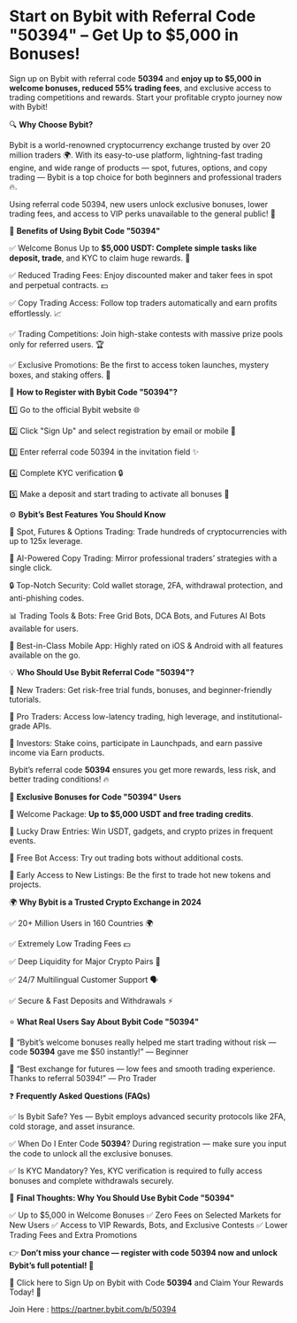 # Start  on Bybit with Referral Code "50394" – Get Up to $5,000 in Bonuses!

Sign up on Bybit with referral code **50394** and **enjoy up to $5,000 in welcome bonuses, reduced 55% trading fees**, and exclusive access to trading competitions and rewards. Start your profitable crypto journey now with Bybit!

🔍 **Why Choose Bybit?**

Bybit is a world-renowned cryptocurrency exchange trusted by over 20 million traders 🌍. With its easy-to-use platform, lightning-fast trading engine, and wide range of products — spot, futures, options, and copy trading — Bybit is a top choice for both beginners and professional traders 🔥.

Using referral code 50394, new users unlock exclusive bonuses, lower trading fees, and access to VIP perks unavailable to the general public! 🎁

🎯 **Benefits of Using Bybit Code "50394"**

✅ Welcome Bonus Up to **$5,000 USDT: Complete simple tasks like deposit, trade**, and KYC to claim huge rewards. 🎉

✅ Reduced Trading Fees: Enjoy discounted maker and taker fees in spot and perpetual contracts. 💵

✅ Copy Trading Access: Follow top traders automatically and earn profits effortlessly. 📈

✅ Trading Competitions: Join high-stake contests with massive prize pools only for referred users. 🏆

✅ Exclusive Promotions: Be the first to access token launches, mystery boxes, and staking offers. 🎲

📝 **How to Register with Bybit Code "50394"?**

1️⃣ Go to the official Bybit website 🌐

2️⃣ Click "Sign Up" and select registration by email or mobile 📱

3️⃣ Enter referral code 50394 in the invitation field ✨

4️⃣ Complete KYC verification 🔒

5️⃣ Make a deposit and start trading to activate all bonuses 🚀

⚙️ **Bybit’s Best Features You Should Know**

💼 Spot, Futures & Options Trading: Trade hundreds of cryptocurrencies with up to 125x leverage.

🤖 AI-Powered Copy Trading: Mirror professional traders’ strategies with a single click.

🔒 Top-Notch Security: Cold wallet storage, 2FA, withdrawal protection, and anti-phishing codes.

📊 Trading Tools & Bots: Free Grid Bots, DCA Bots, and Futures AI Bots available for users.

📱 Best-in-Class Mobile App: Highly rated on iOS & Android with all features available on the go.

💡 **Who Should Use Bybit Referral Code "50394"?**

👶 New Traders: Get risk-free trial funds, bonuses, and beginner-friendly tutorials.

💼 Pro Traders: Access low-latency trading, high leverage, and institutional-grade APIs.

🏦 Investors: Stake coins, participate in Launchpads, and earn passive income via Earn products.

Bybit’s referral code **50394** ensures you get more rewards, less risk, and better trading conditions! 🔥

🎁 **Exclusive Bonuses for Code "50394" Users**

🎉 Welcome Package: **Up to $5,000 USDT and free trading credits**.

🎲 Lucky Draw Entries: Win USDT, gadgets, and crypto prizes in frequent events.

🤖 Free Bot Access: Try out trading bots without additional costs.

🚀 Early Access to New Listings: Be the first to trade hot new tokens and projects.

🌍 **Why Bybit is a Trusted Crypto Exchange in 2024**

✅ 20+ Million Users in 160 Countries 🌍

✅ Extremely Low Trading Fees 💵

✅ Deep Liquidity for Major Crypto Pairs 🔄

✅ 24/7 Multilingual Customer Support 🗣️

✅ Secure & Fast Deposits and Withdrawals ⚡

⭐ **What Real Users Say About Bybit Code "50394"**

💬 “Bybit’s welcome bonuses really helped me start trading without risk — code **50394** gave me $50 instantly!” — Beginner

💬 “Best exchange for futures — low fees and smooth trading experience. Thanks to referral 50394!” — Pro Trader

❓ **Frequently Asked Questions (FAQs)**

✅ Is Bybit Safe?
Yes — Bybit employs advanced security protocols like 2FA, cold storage, and asset insurance.

✅ When Do I Enter Code **50394**?
During registration — make sure you input the code to unlock all the exclusive bonuses.

✅ Is KYC Mandatory?
Yes, KYC verification is required to fully access bonuses and complete withdrawals securely.

🎯 **Final Thoughts: Why You Should Use Bybit Code "50394"**

✅ Up to $5,000 in Welcome Bonuses
✅ Zero Fees on Selected Markets for New Users
✅ Access to VIP Rewards, Bots, and Exclusive Contests
✅ Lower Trading Fees and Extra Promotions

👉 **Don’t miss your chance — register with code 50394 now and unlock Bybit’s full potential! 🚀**

🔗 Click here to Sign Up on Bybit with Code **50394** and Claim Your Rewards Today! 🎁

 Join Here : https://partner.bybit.com/b/50394
